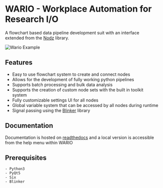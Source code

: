 # WARIO - Workplace Automation for Research I/O

A flowchart based data pipeline development suit with an interface extended from the [Nodz](https://github.com/LeGoffLoic/Nodz) library.

![Wario Example](https://github.com/McMasterRS/WARIO/blob/master/docs/Images/WARIO_example.png)

## Features
* Easy to use flowchart system to create and connect nodes
* Allows for the development of fully working python pipelines 
* Supports batch processing and bulk data analysis
* Supports the creation of custom node sets with the built in toolkit system
* Fully customizable settings UI for all nodes
* Global variable system that can be accessed by all nodes during runtime
* Signal passing using the [Blinker](https://pythonhosted.org/blinker/) library

## Documentation

Documentation is hosted on [readthedocs](https://wario.readthedocs.io/en/latest/) and a local version is accessible from the help menu within WARIO

## Prerequisites
```
- Python3
- PyQt5
- Six
- Blinker
```

